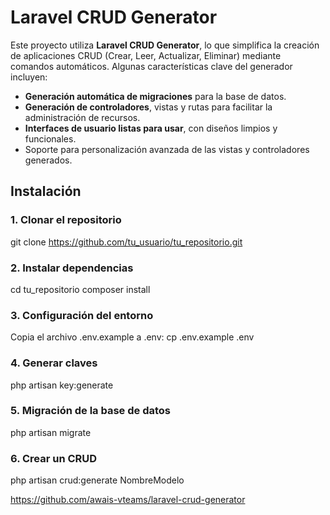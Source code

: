 # Laravel CRUD Generator

Este proyecto utiliza **Laravel CRUD Generator**, lo que simplifica la creación de aplicaciones CRUD (Crear, Leer, Actualizar, Eliminar) mediante comandos automáticos. Algunas características clave del generador incluyen:

- **Generación automática de migraciones** para la base de datos.
- **Generación de controladores**, vistas y rutas para facilitar la administración de recursos.
- **Interfaces de usuario listas para usar**, con diseños limpios y funcionales.
- Soporte para personalización avanzada de las vistas y controladores generados.

## Instalación

### 1. Clonar el repositorio
git clone https://github.com/tu_usuario/tu_repositorio.git

### 2. Instalar dependencias
cd tu_repositorio
composer install

### 3. Configuración del entorno
Copia el archivo .env.example a .env:
cp .env.example .env

### 4. Generar claves
php artisan key:generate

### 5. Migración de la base de datos
php artisan migrate

### 6. Crear un CRUD
php artisan crud:generate NombreModelo

https://github.com/awais-vteams/laravel-crud-generator